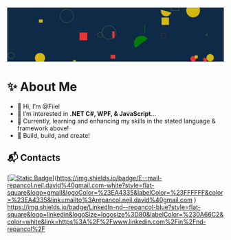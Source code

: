 ![Fiiel's SVG Shapes Banner](./svg_banner.jfif)

# ✨ About Me
- 👋 Hi, I’m @Fiiel
- 👀 I’m interested in **.NET C#, WPF, & JavaScript**...
- 🌱 Currently, learning and enhancing my skills in the stated language & framework above!
- 🔖 Build, build, and create!

## 📬 Contacts
[[![Static Badge](https://img.shields.io/badge/%F0%9F%93%AC%20email-repancol.neil.david%40gmail.com-blue?link=mailto%3Arepancol.neil.david%40gmail.com)](https://img.shields.io/badge/Email-repancol.neil.david%40gmail.com-white?style=flat-square&logo=gmail&logoColor=%23EA4335&labelColor=%23FFFFFF&color=%23EA4335&link=mailto%3Arepancol.neil.david%40gmail.com
)](https://img.shields.io/badge/E--mail-repancol.neil.david%40gmail.com-white?style=flat-square&logo=gmail&logoColor=%23EA4335&labelColor=%23FFFFFF&color=%23EA4335&link=mailto%3Arepancol.neil.david%40gmail.com
) https://img.shields.io/badge/LinkedIn-nd--repancol-blue?style=flat-square&logo=linkedin&logoSize=logosize%3D80&labelColor=%230A66C2&color=white&link=https%3A%2F%2Fwww.linkedin.com%2Fin%2Fnd-repancol%2F




<!---
Fiiel/Fiiel is a ✨ special ✨ repository because its `README.md` (this file) appears on your GitHub profile.
You can click the Preview link to take a look at your changes.
--->
